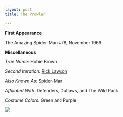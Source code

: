 ```yaml
---
layout: post
title: The Prowler

---
```


**First Appearance**

The Amazing Spider-Man #78, November 1969


**Miscellaneous**

*True Name:* Hobie Brown

*Second Iteration:*  <a href="http://comicfirsts.com/2016/01/14/rick-lawson/">Rick Lawson</a>

*Also Known As:*  Spider-Man

*Affiliated With:*  Defenders, Outlaws, and The Wild Pack

*Costume Colors:*  Green and Purple

<img src="http://comicfirsts.com/images/marvel/the-amazing-spider-man-78.jpg">
